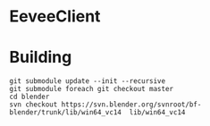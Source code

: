 # EeveeClient

Building
========

```
git submodule update --init --recursive
git submodule foreach git checkout master
cd blender
svn checkout https://svn.blender.org/svnroot/bf-blender/trunk/lib/win64_vc14  lib/win64_vc14
```